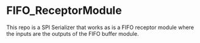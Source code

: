 # FIFO_ReceptorModule

This repo is a SPI Serializer that works as is a FIFO receptor module where the inputs are the outputs of the FIFO buffer module.
